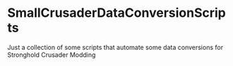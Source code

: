 # SmallCrusaderDataConversionScripts
Just a collection of some scripts that automate some data conversions for Stronghold Crusader Modding

